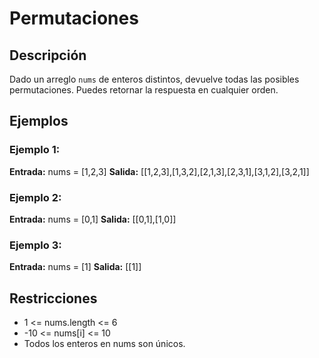 # Permutaciones

## Descripción

Dado un arreglo `nums` de enteros distintos, devuelve todas las posibles permutaciones. Puedes retornar la respuesta en cualquier orden.

## Ejemplos

### Ejemplo 1:

**Entrada:** nums = [1,2,3]
**Salida:** [[1,2,3],[1,3,2],[2,1,3],[2,3,1],[3,1,2],[3,2,1]]

### Ejemplo 2:

**Entrada:** nums = [0,1]
**Salida:** [[0,1],[1,0]]

### Ejemplo 3:

**Entrada:** nums = [1]
**Salida:** [[1]]

## Restricciones

- 1 <= nums.length <= 6
- -10 <= nums[i] <= 10
- Todos los enteros en nums son únicos.